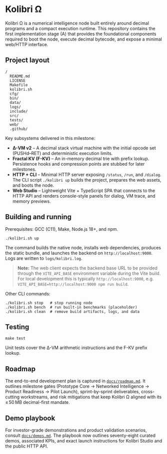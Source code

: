 # Kolibri Ω

Kolibri Ω is a numerical intelligence node built entirely around decimal programs and a compact execution runtime. This repository contains the first implementation stage (A) that provides the foundational components required to boot the node, execute decimal bytecode, and expose a minimal web/HTTP interface.

## Project layout

```
/
  README.md
  LICENSE
  Makefile
  kolibri.sh
  cfg/
  bin/
  data/
  logs/
  include/
  src/
  tests/
  web/
  .github/
```

Key subsystems delivered in this milestone:

* **Δ-VM v2** – A decimal stack virtual machine with the initial opcode set (PUSHd–RET) and deterministic execution limits.
* **Fractal KV (F-KV)** – An in-memory decimal trie with prefix lookup. Persistence hooks and compression points are stubbed for later milestones.
* **HTTP + CLI** – Minimal HTTP server exposing `/status`, `/run`, and `/dialog`. The CLI script `./kolibri up` builds the project, prepares the web assets, and boots the node.
* **Web Studio** – Lightweight Vite + TypeScript SPA that connects to the HTTP API and renders console-style panels for dialog, VM trace, and memory previews.

## Building and running

Prerequisites: GCC (C11), Make, Node.js 18+, and npm.

```
./kolibri.sh up
```

The command builds the native node, installs web dependencies, produces the static bundle, and launches the backend on `http://localhost:9000`. Logs are written to `logs/kolibri.log`.

> **Note:** The web client expects the backend base URL to be provided through the `VITE_API_BASE` environment variable during the Vite build. For local development this is typically `http://localhost:9000`, e.g. `VITE_API_BASE=http://localhost:9000 npm run build`.

Other CLI commands:

```
./kolibri.sh stop   # stop running node
./kolibri.sh bench  # run built-in benchmarks (placeholder)
./kolibri.sh clean  # remove build artifacts, logs, and data
```

## Testing

```
make test
```

Unit tests cover the Δ-VM arithmetic instructions and the F-KV prefix lookup.

## Roadmap

The end-to-end development plan is captured in [`docs/roadmap.md`](docs/roadmap.md). It outlines milestone gates (Prototype Core → Networked Intelligence → Product Readiness → Pilot Launch), sprint-by-sprint deliverables, cross-cutting workstreams, and risk mitigations that keep Kolibri Ω aligned with its ≤ 50 MB decimal-first mandate.

## Demo playbook

For investor-grade demonstrations and product validation scenarios, consult [`docs/demos.md`](docs/demos.md). The playbook now outlines seventy-eight curated demos, associated KPIs, and exact launch instructions for Kolibri Studio and the public HTTP API.
